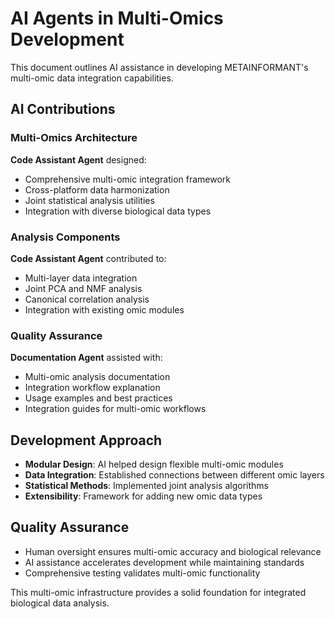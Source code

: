 # AI Agents in Multi-Omics Development

This document outlines AI assistance in developing METAINFORMANT's multi-omic data integration capabilities.

## AI Contributions

### Multi-Omics Architecture
**Code Assistant Agent** designed:
- Comprehensive multi-omic integration framework
- Cross-platform data harmonization
- Joint statistical analysis utilities
- Integration with diverse biological data types

### Analysis Components
**Code Assistant Agent** contributed to:
- Multi-layer data integration
- Joint PCA and NMF analysis
- Canonical correlation analysis
- Integration with existing omic modules

### Quality Assurance
**Documentation Agent** assisted with:
- Multi-omic analysis documentation
- Integration workflow explanation
- Usage examples and best practices
- Integration guides for multi-omic workflows

## Development Approach

- **Modular Design**: AI helped design flexible multi-omic modules
- **Data Integration**: Established connections between different omic layers
- **Statistical Methods**: Implemented joint analysis algorithms
- **Extensibility**: Framework for adding new omic data types

## Quality Assurance

- Human oversight ensures multi-omic accuracy and biological relevance
- AI assistance accelerates development while maintaining standards
- Comprehensive testing validates multi-omic functionality

This multi-omic infrastructure provides a solid foundation for integrated biological data analysis.
